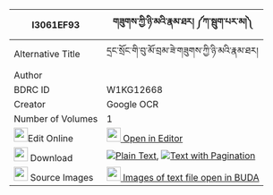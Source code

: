 |I3061EF93|གཟུགས་ཀྱི་ཉི་མའི་རྣམ་ཐར། ༼ཀ་སྦུག་པར་མ།༽ 
| --- | --- 
|Alternative Title |དྲང་སྲོང་གི་བུ་མོ་བྲམ་ཟེ་གཟུགས་ཀྱི་ཉི་མའི་རྣམ་ཐར།
|Author | 
|BDRC ID | W1KG12668
|Creator | Google OCR
|Number of Volumes| 1
|<img width="25" src="https://img.icons8.com/color/25/000000/edit-property.png">Edit Online| [<img width="25" src="https://avatars.githubusercontent.com/u/45091458?s=200&v=4"> Open in Editor](http://editor.openpecha.org/I3061EF93)
|<img width="25" src="https://img.icons8.com/fluent/48/000000/download-2.png"/>  Download | [![](https://img.icons8.com/color/20/000000/txt.png)Plain Text](https://github.com/Openpecha/I3061EF93/releases/download/v1/zuk_kyi_nyima_i_namtar_ka_bukp_plain_I3061EF93.zip), [![](https://img.icons8.com/color/20/000000/txt.png)Text with Pagination](https://github.com/Openpecha/I3061EF93/releases/download/v1/zuk_kyi_nyima_i_namtar_ka_bukp_pages_I3061EF93.zip)
|<img width="25" src="https://img.icons8.com/plasticine/100/000000/pictures-folder.png"/>  Source Images | [<img width="25" src="https://library.bdrc.io/icons/BUDA-small.svg"> Images of text file open in BUDA](https://library.bdrc.io/show/bdr:W1KG12668)
